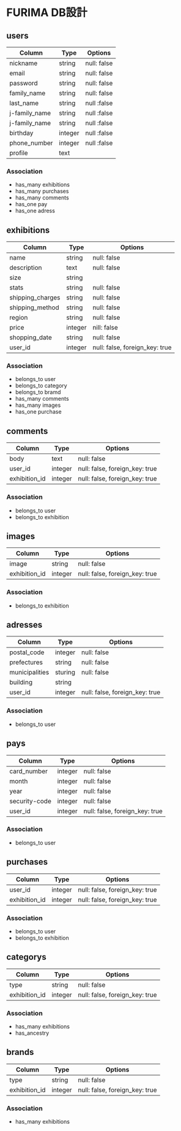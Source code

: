 # FURIMA DB設計

## users
|Column|Type|Options|
|------|----|-------|
|nickname|string|null: false|
|email|string|null: false|
|password|string|null: false|
|family_name|string|null: false|
|last_name|string|null :false|
|j-family_name|string|null :false|
|j-family_name|string|null :false|
|birthday|integer|null :false|
|phone_number|integer|null :false|
|profile|text||

### Association
- has_many exhibitions
- has_many purchases
- has_many comments
- has_one pay
- has_one adress

## exhibitions
|Column|Type|Options|
|------|----|-------|
|name|string|null: false|
|description|text|null: false|
|size|string||
|stats|string|null: false|
|shipping_charges|string|null: false|
|shipping_method|string|null: false|
|region|string|null: false|
|price|integer|nill: false|
|shopping_date|string|null: false|
|user_id|integer|null: false, foreign_key: true|

### Association
- belongs_to user
- belongs_to category
- belongs_to bramd
- has_many comments
- has_many images
- has_one purchase

## comments
|Column|Type|Options|
|------|----|-------|
|body|text|null: false|
|user_id|integer|null: false, foreign_key: true|
|exhibition_id|integer|null: false, foreign_key: true|

### Association
- belongs_to user
- belongs_to exhibition

## images
|Column|Type|Options|
|------|----|-------|
|image|string|null: false|
|exhibition_id|integer|null: false, foreign_key: true|

### Association
- belongs_to exhibition

## adresses
|Column|Type|Options|
|------|----|-------|
|postal_code|integer|null: false|
|prefectures|string|null: false|
|municipalities|sturing|null: false|
|building|string||
|user_id|integer|null: false, foreign_key: true|

### Association
- belongs_to user

## pays
|Column|Type|Options|
|------|----|-------|
|card_number|integer|null: false|
|month|integer|null: false|
|year|integer|null: false|
|security-code|integer|null: false|
|user_id|integer|null: false, foreign_key: true|

### Association
- belongs_to user

## purchases
|Column|Type|Options|
|------|----|-------|
|user_id|integer|null: false, foreign_key: true|
|exhibition_id|integer|null: false, foreign_key: true|

### Association
- belongs_to user
- belongs_to exhibition

## categorys
|Column|Type|Options|
|------|----|-------|
|type|string|null: false|
|exhibition_id|integer|null: false, foreign_key: true|

### Association
- has_many exhibitions
- has_ancestry

## brands
|Column|Type|Options|
|------|----|-------|
|type|string|null: false|
|exhibition_id|integer|null: false, foreign_key: true|

### Association
- has_many exhibitions